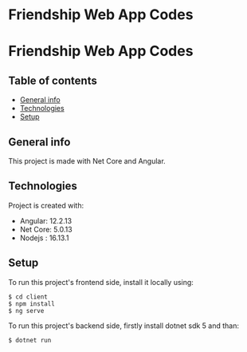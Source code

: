 # Friendship Web App Codes

# Friendship Web App Codes

## Table of contents
* [General info](#general-info)
* [Technologies](#technologies)
* [Setup](#setup)

## General info
This project is made with Net Core and Angular.
	
## Technologies
Project is created with:
* Angular: 12.2.13
* Net Core: 5.0.13
* Nodejs : 16.13.1
	
## Setup
To run this project's frontend side, install it locally using:

```
$ cd client
$ npm install
$ ng serve
```

To run this project's backend side, firstly install dotnet sdk 5 and than:
```
$ dotnet run

```
